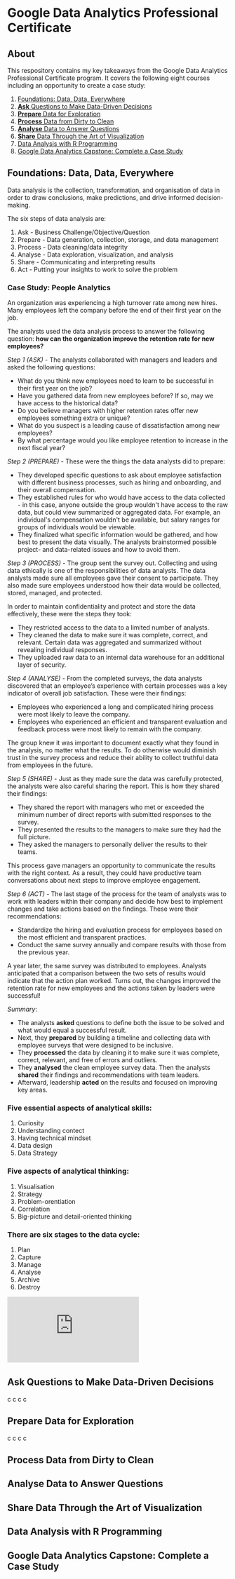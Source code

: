 # Google Data Analytics Professional Certificate

## About
This respository contains my key takeaways from the Google Data Analytics Professional Certificate program. It covers the following eight courses including an opportunity to create a case study:

1. [Foundations: Data, Data, Everywhere](#foundations-data-data-everywhere)
2. [**Ask** Questions to Make Data-Driven Decisions](#ask-questions-to-make-data-driven-decisions)
3. [**Prepare** Data for Exploration](#prepare-data-for-exploration)
4. [**Process** Data from Dirty to Clean](#process-data-from-dirty-to-clean)
5. [**Analyse** Data to Answer Questions](#analyse-data-to-answer-questions)
6. [**Share** Data Through the Art of Visualization](#share-data-through-the-art-of-visualization)
7. [Data Analysis with R Programming](#data-analysis-with-r-programming)
8. [Google Data Analytics Capstone: Complete a Case Study](#google-data-analytics-capstone-complete-a-case-study)

## Foundations: Data, Data, Everywhere

Data analysis is the collection, transformation, and organisation of data in order to draw conclusions, make predictions, and drive informed decision-making.

The six steps of data analysis are:
1. Ask - Business Challenge/Objective/Question
2. Prepare - Data generation, collection, storage, and data management
3. Process - Data cleaning/data integrity
4. Analyse - Data exploration, visualization, and analysis
5. Share - Communicating and interpreting results
6. Act - Putting your insights to work to solve the problem

### **Case Study: People Analytics**

An organization was experiencing a high turnover rate among new hires. Many employees left the company before the end of their first year on the job. 

The analysts used the data analysis process to answer the following question: **how can the organization improve the retention rate for new employees?** 

_Step 1 (ASK)_ -
The analysts collaborated with managers and leaders and asked the following questions:
* What do you think new employees need to learn to be successful in their first year on the job?
* Have you gathered data from new employees before? If so, may we have access to the historical data?
* Do you believe managers with higher retention rates offer new employees something extra or unique?
* What do you suspect is a leading cause of dissatisfaction among new employees?
* By what percentage would you like employee retention to increase in the next fiscal year?

_Step 2 (PREPARE)_ -
These were the things the data analysts did to prepare:

* They developed specific questions to ask about employee satisfaction with different business processes, such as hiring and onboarding, and their overall compensation.
* They established rules for who would have access to the data collected - in this case, anyone outside the group wouldn't have access to the raw data, but could view summarized or aggregated data. For example, an individual's compensation wouldn't be available, but salary ranges for groups of individuals would be viewable.
* They finalized what specific information would be gathered, and how best to present the data visually. The analysts brainstormed possible project- and data-related issues and how to avoid them.

_Step 3 (PROCESS)_ -
The group sent the survey out. Collecting and using data ethically is one of the responsibilities of data analysts.
The data analysts made sure all employees gave their consent to participate. They also made sure employees understood how their data would be collected, stored, managed, and protected.

In order to maintain confidentiality and protect and store the data effectively, these were the steps they took:

* They restricted access to the data to a limited number of analysts.
* They cleaned the data to make sure it was complete, correct, and relevant. Certain data was aggregated and summarized without revealing individual responses.
* They uploaded raw data to an internal data warehouse for an additional layer of security.

_Step 4 (ANALYSE)_ -
From the completed surveys, the data analysts discovered that an employee’s experience with certain processes was a key indicator of overall job satisfaction. These were their findings:

* Employees who experienced a long and complicated hiring process were most likely to leave the company.
* Employees who experienced an efficient and transparent evaluation and feedback process were most likely to remain with the company.

The group knew it was important to document exactly what they found in the analysis, no matter what the results. To do otherwise would diminish trust in the survey process and reduce their ability to collect truthful data from employees in the future. 

_Step 5 (SHARE)_ -
Just as they made sure the data was carefully protected, the analysts were also careful sharing the report. This is how they shared their findings:

* They shared the report with managers who met or exceeded the minimum number of direct reports with submitted responses to the survey.
* They presented the results to the managers to make sure they had the full picture.
* They asked the managers to personally deliver the results to their teams.

This process gave managers an opportunity to communicate the results with the right context. As a result, they could have productive team conversations about next steps to improve employee engagement. 

_Step 6 (ACT)_ -
The last stage of the process for the team of analysts was to work with leaders within their company and decide how best to implement changes and take actions based on the findings. These were their recommendations: 

* Standardize the hiring and evaluation process for employees based on the most efficient and transparent practices.
* Conduct the same survey annually and compare results with those from the previous year.

A year later, the same survey was distributed to employees. Analysts anticipated that a comparison between the two sets of results would indicate that the action plan worked. Turns out, the changes improved the retention rate for new employees and the actions taken by leaders were successful! 

_Summary_:
* The analysts **asked** questions to define both the issue to be solved and what would equal a successful result.
* Next, they **prepared** by building a timeline and collecting data with employee surveys that were designed to be inclusive.
* They **processed** the data by cleaning it to make sure it was complete, correct, relevant, and free of errors and outliers.
* They **analysed** the clean employee survey data. Then the analysts **shared** their findings and recommendations with team leaders.
* Afterward, leadership **acted** on the results and focused on improving key areas.

### Five essential aspects of analytical skills:
1. Curiosity
2. Understanding contect
3. Having technical mindset
4. Data design
5. Data Strategy

### Five aspects of analytical thinking:
1. Visualisation
2. Strategy
3. Problem-orentiation
4. Correlation
5. Big-picture and detail-oriented thinking

### There are six stages to the data cycle:
1. Plan
2. Capture
3. Manage
4. Analyse
5. Archive
6. Destroy

![The Data Analysis Process](https://github.com/Rasihha/Google-Data-Analytics-Professional-Certificate/blob/27d3286f793cb410cc6010b56ee9aad244573b27/Data%20analysis%20process.pdf)

## Ask Questions to Make Data-Driven Decisions
c
c
c
c
## Prepare Data for Exploration
c
c
c
c
## Process Data from Dirty to Clean
## Analyse Data to Answer Questions
## Share Data Through the Art of Visualization
## Data Analysis with R Programming
## Google Data Analytics Capstone: Complete a Case Study

